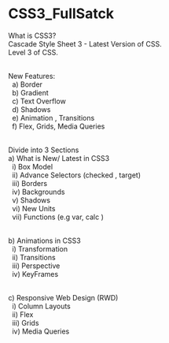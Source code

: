 # CSS3_FullSatck

What is CSS3? <br>
Cascade Style Sheet 3 - Latest Version of CSS. <br>
Level 3 of CSS. <br> <br> 

New Features: <br>
&nbsp; a) Border <br>
&nbsp; b) Gradient <br>
&nbsp; c) Text Overflow <br>
&nbsp; d) Shadows <br>
&nbsp; e) Animation , Transitions <br>
&nbsp; f) Flex, Grids, Media Queries <br><br>

Divide into 3 Sections <br>
a) What is New/ Latest in CSS3  <br>
&nbsp; i) Box Model <br>
&nbsp; ii) Advance Selectors (checked , target) <br>
&nbsp; iii) Borders <br>
&nbsp; iv) Backgrounds <br>
&nbsp; v) Shadows <br>
&nbsp; vi) New Units <br>
&nbsp; vii) Functions (e.g var, calc ) <br><br>

b) Animations in CSS3 <br>
&nbsp; i) Transformation <br>
&nbsp; ii) Transitions <br>
&nbsp; iii) Perspective <br>
&nbsp; iv) KeyFrames <br> <br>

c) Responsive Web Design (RWD) <br>
&nbsp; i) Column Layouts <br>
&nbsp; ii) Flex <br>
&nbsp; iii) Grids <br>
&nbsp; iv) Media Queries <br>
